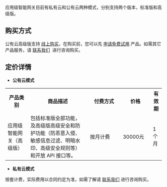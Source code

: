 应用级智能网关目前有私有云和公有云两种模式，分别支持两个版本，标准版和高级版。

## 购买方式
公有云高级版支持 [线上购买](https://buy.cloud.tencent.com/buy/tys)，在购买前，您可以先 [申请免费试用](https://cloud.tencent.com/apply/p/y6mbnd4wmwb) 产品。如需其它产品服务，请 [联系我们](https://cloud.tencent.com/apply/p/y6mbnd4wmwb)  进行咨询购买。
## 定价详情

- **公有云模式**

<table>
<tr><th>产品类别</th><th>商品描述</th><th width=90>付费方式</th><th width=80>价格</th><th>有效期</th></tr>
<tr><td>应用级智能网关（高级版）</td><td>包括标准版全部功能，及高级版高级安全和防护功能（防恶意入侵、敏感信息过滤、明暗水印、高级安全规则等）和开放 API 接口等。</td><td>按月计费</td><td>30000元</td><td>1个月</td></tr>   
</table>



- **私有云模式**

按套计费，实际费用以合同约定为准，如需了解请 [联系我们](https://cloud.tencent.com/apply/p/y6mbnd4wmwb) 进行咨询购买。
